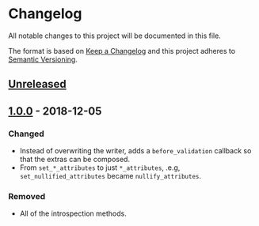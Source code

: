 # Changelog

All notable changes to this project will be documented in this file.

The format is based on [Keep a Changelog](http://keepachangelog.com/en/1.0.0/) and this project adheres to [Semantic Versioning](http://semver.org/spec/v2.0.0.html).

## [Unreleased]

## [1.0.0] - 2018-12-05
### Changed
- Instead of overwriting the writer, adds a `before_validation` callback so that the extras can be composed.
- From `set_*_attributes` to just `*_attributes`, .e.g, `set_nullified_attributes` became `nullify_attributes`.

### Removed
- All of the introspection methods.

[Unreleased]: https://github.com/CultureHQ/components/compare/v1.0.0...HEAD
[1.0.0]: https://github.com/CultureHQ/components/compare/v0.1.6...v0.0.1
